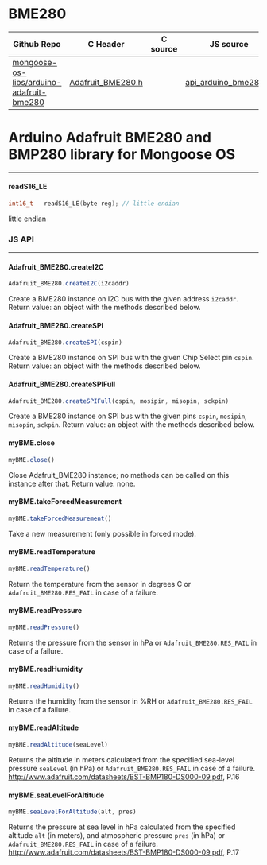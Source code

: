 # BME280
| Github Repo | C Header | C source  | JS source |
| ----------- | -------- | --------  | ----------------- |
| [mongoose-os-libs/arduino-adafruit-bme280](https://github.com/mongoose-os-libs/arduino-adafruit-bme280) | [Adafruit_BME280.h](https://github.com/mongoose-os-libs/arduino-adafruit-bme280/tree/master/include/Adafruit_BME280.h) | &nbsp;  | [api_arduino_bme280.js](https://github.com/mongoose-os-libs/arduino-adafruit-bme280/tree/master/mjs_fs/api_arduino_bme280.js)         |

# Arduino Adafruit BME280 and BMP280 library for Mongoose OS


 ----- 
#### readS16_LE

```c
int16_t   readS16_LE(byte reg); // little endian
```
little endian

### JS API

 --- 
#### Adafruit_BME280.createI2C

```javascript
Adafruit_BME280.createI2C(i2caddr)
```
Create a BME280 instance on I2C bus with the given address `i2caddr`.
Return value: an object with the methods described below.
#### Adafruit_BME280.createSPI

```javascript
Adafruit_BME280.createSPI(cspin)
```
Create a BME280 instance on SPI bus with the given Chip Select pin `cspin`.
Return value: an object with the methods described below.
#### Adafruit_BME280.createSPIFull

```javascript
Adafruit_BME280.createSPIFull(cspin, mosipin, misopin, sckpin)
```
Create a BME280 instance on SPI bus with the given pins `cspin`,
`mosipin`, `misopin`, `sckpin`.
Return value: an object with the methods described below.
#### myBME.close

```javascript
myBME.close()
```
Close Adafruit_BME280 instance; no methods can be called on this instance
after that.
Return value: none.
#### myBME.takeForcedMeasurement

```javascript
myBME.takeForcedMeasurement()
```
Take a new measurement (only possible in forced mode).
#### myBME.readTemperature

```javascript
myBME.readTemperature()
```
Return the temperature from the sensor in degrees C or
`Adafruit_BME280.RES_FAIL` in case of a failure.
#### myBME.readPressure

```javascript
myBME.readPressure()
```
Returns the pressure from the sensor in hPa
or `Adafruit_BME280.RES_FAIL` in case of a failure.
#### myBME.readHumidity

```javascript
myBME.readHumidity()
```
Returns the humidity from the sensor in %RH
or `Adafruit_BME280.RES_FAIL` in case of a failure.
#### myBME.readAltitude

```javascript
myBME.readAltitude(seaLevel)
```
Returns the altitude in meters calculated from the specified
sea-level pressure `seaLevel` (in hPa)
or `Adafruit_BME280.RES_FAIL` in case of a failure.
http://www.adafruit.com/datasheets/BST-BMP180-DS000-09.pdf, P.16
#### myBME.seaLevelForAltitude

```javascript
myBME.seaLevelForAltitude(alt, pres)
```
Returns the pressure at sea level in hPa
calculated from the specified altitude `alt` (in meters),
and atmospheric pressure `pres` (in hPa)
or `Adafruit_BME280.RES_FAIL` in case of a failure.
http://www.adafruit.com/datasheets/BST-BMP180-DS000-09.pdf, P.17
